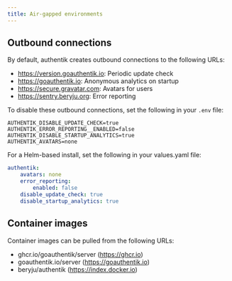```yaml
---
title: Air-gapped environments
---
```


## Outbound connections

By default, authentik creates outbound connections to the following URLs:

- https://version.goauthentik.io: Periodic update check
- https://goauthentik.io: Anonymous analytics on startup
- https://secure.gravatar.com: Avatars for users
- https://sentry.beryju.org: Error reporting

To disable these outbound connections, set the following in your `.env` file:

```
AUTHENTIK_DISABLE_UPDATE_CHECK=true
AUTHENTIK_ERROR_REPORTING__ENABLED=false
AUTHENTIK_DISABLE_STARTUP_ANALYTICS=true
AUTHENTIK_AVATARS=none
```

For a Helm-based install, set the following in your values.yaml file:

```yaml
authentik:
    avatars: none
    error_reporting:
        enabled: false
    disable_update_check: true
    disable_startup_analytics: true
```

## Container images

Container images can be pulled from the following URLs:

- ghcr.io/goauthentik/server (https://ghcr.io)
- goauthentik.io/server (https://goauthentik.io)
- beryju/authentik (https://index.docker.io)
